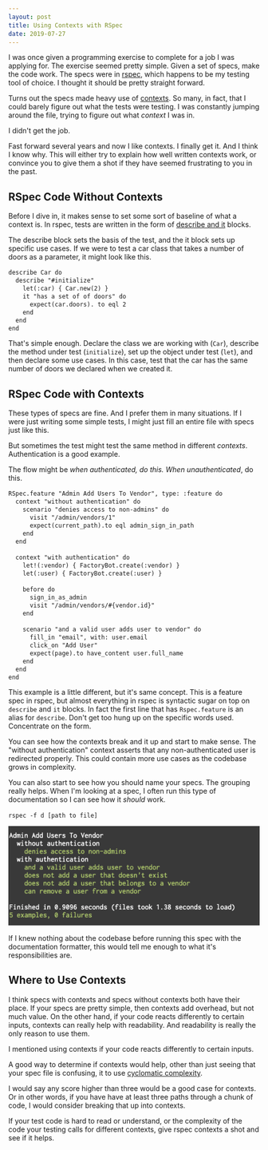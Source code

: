 ```yaml
---
layout: post
title: Using Contexts with RSpec
date: 2019-07-27
---
```

I was once given a programming exercise to complete for a job I was applying for. The exercise seemed pretty simple. Given a set of specs, make the code work. The specs were in [rspec](http://rspec.info/), which happens to be my testing tool of choice. I thought it should be pretty straight forward.

Turns out the specs made heavy use of [contexts](https://relishapp.com/rspec/rspec-core/v/3-8/docs/example-groups/basic-structure-describe-it#nested-example-groups-(using-%60context%60)). So many, in fact, that I could barely figure out what the tests were testing. I was constantly jumping around the file, trying to figure out what _context_ I was in.

I didn't get the job.

<!--more-->

Fast forward several years and now I like contexts. I finally get it. And I think I know why. This will either try to explain how well written contexts work, or convince you to give them a shot if they have seemed frustrating to you in the past.

## RSpec Code Without Contexts
Before I dive in, it makes sense to set some sort of baseline of what a context is. In rspec, tests are written in the form of [describe and it](https://relishapp.com/rspec/rspec-core/v/3-8/docs/example-groups/basic-structure-describe-it#nested-example-groups-(using-%60context%60)) blocks.

The describe block sets the basis of the test, and the it block sets up specific use cases. If we were to test a car class that takes a number of doors as a parameter, it might look like this.

```
describe Car do
  describe "#initialize"
    let(:car) { Car.new(2) }
    it "has a set of of doors" do
      expect(car.doors). to eql 2
    end
  end
end
```

That's simple enough. Declare the class we are working with (`Car`), describe the method under test (`initialize`), set up the object under test (`let`), and then declare some use cases. In this case, test that the car has the same number of doors we declared when we created it.


## RSpec Code with Contexts
These types of specs are fine. And I prefer them in many situations. If I were just writing some simple tests, I might just fill an entire file with specs just like this.

But sometimes the test might test the same method in different _contexts_. Authentication is a good example. 

The flow might be _when authenticated, do this. When unauthenticated_, do this.

```
RSpec.feature "Admin Add Users To Vendor", type: :feature do
  context "without authentication" do
    scenario "denies access to non-admins" do
      visit "/admin/vendors/1"
      expect(current_path).to eql admin_sign_in_path
    end
  end

  context "with authentication" do
    let!(:vendor) { FactoryBot.create(:vendor) }
    let(:user) { FactoryBot.create(:user) }

    before do
      sign_in_as_admin
      visit "/admin/vendors/#{vendor.id}"
    end

    scenario "and a valid user adds user to vendor" do
      fill_in "email", with: user.email
      click_on "Add User"
      expect(page).to have_content user.full_name
    end
  end
end
```

This example is a little different, but it's same concept. This is a feature spec in rspec, but almost everything in rspec is syntactic sugar on top on `describe` and `it` blocks. In fact the first line that has `Rspec.feature` is an alias for `describe`. Don't get too hung up on the specific words used. Concentrate on the form.

You can see how the contexts break and it up and start to make sense. The "without authentication" context asserts that any non-authenticated user is redirected properly. This could contain more use cases as the codebase grows in complexity.

You can also start to see how you should name your specs. The grouping really helps. When I'm looking at a spec, I often run this type of documentation so I can see how it _should_ work.

`rspec -f d [path to file]`

![](assets/images/rspec-formatted-documentation.png)

If I knew nothing about the codebase before running this spec with the documentation formatter, this would tell me enough to what it's responsibilities are.

## Where to Use Contexts
I think specs with contexts and specs without contexts both have their place. If your specs are pretty simple, then contexts add overhead, but not much value. On the other hand, if your code reacts differently to certain inputs, contexts can really help with readability. And readability is really the only reason to use them.

I mentioned using contexts if your code reacts differently to certain inputs.

A good way to determine if contexts would help, other than just seeing that your spec file is confusing, it to use [cyclomatic complexity](https://en.wikipedia.org/wiki/Cyclomatic_complexity).

I would say any score higher than three would be a good case for contexts. Or in other words, if you have have at least three paths through a chunk of code,  I would consider breaking that up into contexts.

If your test code is hard to read or understand, or the complexity of the code your testing calls for different contexts, give rspec contexts a shot and see if it helps.


